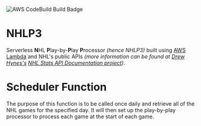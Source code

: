 ![AWS CodeBuild Build Badge](https://codebuild.us-east-1.amazonaws.com/badges?uuid=eyJlbmNyeXB0ZWREYXRhIjoicGJKRmVaUGJGcEZvaiszQkxhc3U4L1duRTgySU8vbHpNUDlTVDVpZlN6OUxnQVl3RWlLRmxQN2JQYjltSUxjQ3RiQThNdGJST042SkZJYVpITUYwTzJFPSIsIml2UGFyYW1ldGVyU3BlYyI6IjZ2N1lRZjE0bi94ek9mbU4iLCJtYXRlcmlhbFNldFNlcmlhbCI6MX0%3D&branch=master)

# NHLP3
Serverless **N**HL **P**lay-by-**P**lay **P**rocessor *(hence NHLP3)* built using [AWS Lambda](https://aws.amazon.com/) and NHL's public APIs *(more information can be found at [Drew Hynes's](https://gitlab.com/dword4) [NHL Stats API Documentation project](https://gitlab.com/dword4/nhlapi/blob/master/stats-api.md))*.

# Scheduler Function
The purpose of this function is to be called once daily and retrieve all of the NHL games for the specified day. It will
then set up the play-by-play processor to process each game at the start of each game.
